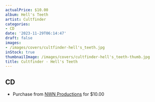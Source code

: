 ```yaml
---
actualPrice: $10.00
album: Hell's Teeth
artist: Cultfinder
categories:
- CD
date: '2023-11-29T06:14:47'
draft: false
images:
- /images/covers/cultfinder-hell's_teeth.jpg
inStock: true
thumbnailImage: /images/covers/cultfinder-hell's_teeth-thumb.jpg
title: Cultfinder - Hell's Teeth
---
```


## CD
* Purchase from [NWN Productions](http://shop.nwnprod.com/index.php?route=product/product&path=93&product_id=3059&sort=pd.name&order=ASC) for $10.00
